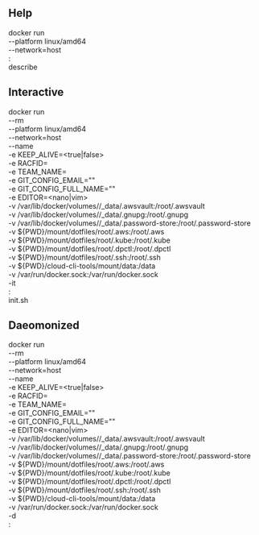 ## Help
docker run \
    --platform linux/amd64 \
    --network=host \
    <image>:<tag> \
    describe

## Interactive
docker run \
    --rm \
    --platform linux/amd64 \
    --network=host \
    --name <instance-name> \
    -e KEEP_ALIVE=<true|false> \
    -e RACFID=<racfid> \
    -e TEAM_NAME=<team-name> \
    -e GIT_CONFIG_EMAIL="<email>" \
    -e GIT_CONFIG_FULL_NAME="<First-Name Last-Name>" \
    -e EDITOR=<nano|vim> \
    -v /var/lib/docker/volumes/<instance-name>/_data/.awsvault:/root/.awsvault \
    -v /var/lib/docker/volumes/<instance-name>/_data/.gnupg:/root/.gnupg \
    -v /var/lib/docker/volumes/<instance-name>/_data/.password-store:/root/.password-store \
    -v ${PWD}/mount/dotfiles/root/.aws:/root/.aws \
    -v ${PWD}/mount/dotfiles/root/.kube:/root/.kube \
    -v ${PWD}/mount/dotfiles/root/.dpctl:/root/.dpctl \
    -v ${PWD}/mount/dotfiles/root/.ssh:/root/.ssh \
    -v ${PWD}/cloud-cli-tools/mount/data:/data \
    -v /var/run/docker.sock:/var/run/docker.sock \
    -it \
    <image>:<tag> \
    init.sh

## Daeomonized
docker run \
    --rm \
    --platform linux/amd64 \
    --network=host \
    --name <instance-name> \
    -e KEEP_ALIVE=<true|false> \
    -e RACFID=<racfid> \
    -e TEAM_NAME=<team-name> \
    -e GIT_CONFIG_EMAIL="<email>" \
    -e GIT_CONFIG_FULL_NAME="<First-Name Last-Name>" \
    -e EDITOR=<nano|vim> \
    -v /var/lib/docker/volumes/<instance-name>/_data/.awsvault:/root/.awsvault \
    -v /var/lib/docker/volumes/<instance-name>/_data/.gnupg:/root/.gnupg \
    -v /var/lib/docker/volumes/<instance-name>/_data/.password-store:/root/.password-store \
    -v ${PWD}/mount/dotfiles/root/.aws:/root/.aws \
    -v ${PWD}/mount/dotfiles/root/.kube:/root/.kube \
    -v ${PWD}/mount/dotfiles/root/.dpctl:/root/.dpctl \
    -v ${PWD}/mount/dotfiles/root/.ssh:/root/.ssh \
    -v ${PWD}/cloud-cli-tools/mount/data:/data \
    -v /var/run/docker.sock:/var/run/docker.sock \
    -d \
    <image>:<tag>
